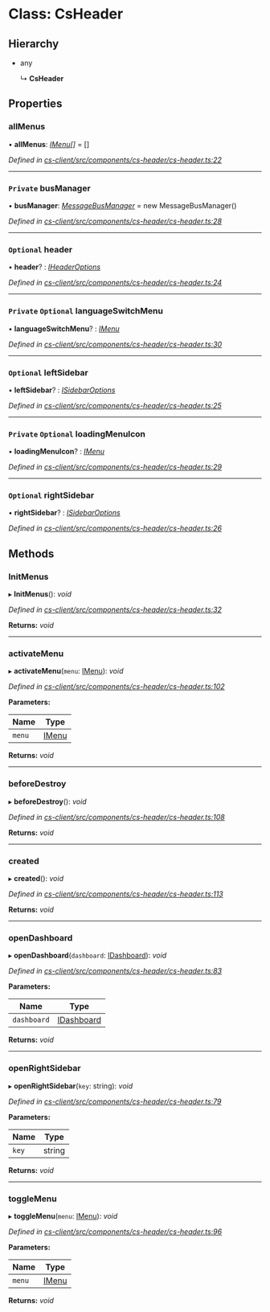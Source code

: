 # Class: CsHeader

## Hierarchy

* any

  ↳ **CsHeader**

## Properties

###  allMenus

• **allMenus**: *[IMenu](../interfaces/_cs_core_src_interactions_menu_.imenu.md)[]* =  []

*Defined in [cs-client/src/components/cs-header/cs-header.ts:22](https://github.com/TNOCS/csnext/blob/99cbd46d/packages/cs-client/src/components/cs-header/cs-header.ts#L22)*

___

### `Private` busManager

• **busManager**: *[MessageBusManager](_cs_core_src_utils_message_bus_message_bus_manager_.messagebusmanager.md)* =  new MessageBusManager()

*Defined in [cs-client/src/components/cs-header/cs-header.ts:28](https://github.com/TNOCS/csnext/blob/99cbd46d/packages/cs-client/src/components/cs-header/cs-header.ts#L28)*

___

### `Optional` header

• **header**? : *[IHeaderOptions](../interfaces/_cs_core_src_project_header_options_.iheaderoptions.md)*

*Defined in [cs-client/src/components/cs-header/cs-header.ts:24](https://github.com/TNOCS/csnext/blob/99cbd46d/packages/cs-client/src/components/cs-header/cs-header.ts#L24)*

___

### `Private` `Optional` languageSwitchMenu

• **languageSwitchMenu**? : *[IMenu](../interfaces/_cs_core_src_interactions_menu_.imenu.md)*

*Defined in [cs-client/src/components/cs-header/cs-header.ts:30](https://github.com/TNOCS/csnext/blob/99cbd46d/packages/cs-client/src/components/cs-header/cs-header.ts#L30)*

___

### `Optional` leftSidebar

• **leftSidebar**? : *[ISidebarOptions](../interfaces/_cs_core_src_project_sidebar_options_.isidebaroptions.md)*

*Defined in [cs-client/src/components/cs-header/cs-header.ts:25](https://github.com/TNOCS/csnext/blob/99cbd46d/packages/cs-client/src/components/cs-header/cs-header.ts#L25)*

___

### `Private` `Optional` loadingMenuIcon

• **loadingMenuIcon**? : *[IMenu](../interfaces/_cs_core_src_interactions_menu_.imenu.md)*

*Defined in [cs-client/src/components/cs-header/cs-header.ts:29](https://github.com/TNOCS/csnext/blob/99cbd46d/packages/cs-client/src/components/cs-header/cs-header.ts#L29)*

___

### `Optional` rightSidebar

• **rightSidebar**? : *[ISidebarOptions](../interfaces/_cs_core_src_project_sidebar_options_.isidebaroptions.md)*

*Defined in [cs-client/src/components/cs-header/cs-header.ts:26](https://github.com/TNOCS/csnext/blob/99cbd46d/packages/cs-client/src/components/cs-header/cs-header.ts#L26)*

## Methods

###  InitMenus

▸ **InitMenus**(): *void*

*Defined in [cs-client/src/components/cs-header/cs-header.ts:32](https://github.com/TNOCS/csnext/blob/99cbd46d/packages/cs-client/src/components/cs-header/cs-header.ts#L32)*

**Returns:** *void*

___

###  activateMenu

▸ **activateMenu**(`menu`: [IMenu](../interfaces/_cs_core_src_interactions_menu_.imenu.md)): *void*

*Defined in [cs-client/src/components/cs-header/cs-header.ts:102](https://github.com/TNOCS/csnext/blob/99cbd46d/packages/cs-client/src/components/cs-header/cs-header.ts#L102)*

**Parameters:**

Name | Type |
------ | ------ |
`menu` | [IMenu](../interfaces/_cs_core_src_interactions_menu_.imenu.md) |

**Returns:** *void*

___

###  beforeDestroy

▸ **beforeDestroy**(): *void*

*Defined in [cs-client/src/components/cs-header/cs-header.ts:108](https://github.com/TNOCS/csnext/blob/99cbd46d/packages/cs-client/src/components/cs-header/cs-header.ts#L108)*

**Returns:** *void*

___

###  created

▸ **created**(): *void*

*Defined in [cs-client/src/components/cs-header/cs-header.ts:113](https://github.com/TNOCS/csnext/blob/99cbd46d/packages/cs-client/src/components/cs-header/cs-header.ts#L113)*

**Returns:** *void*

___

###  openDashboard

▸ **openDashboard**(`dashboard`: [IDashboard](../interfaces/_cs_core_src_dashboard_dashboard_.idashboard.md)): *void*

*Defined in [cs-client/src/components/cs-header/cs-header.ts:83](https://github.com/TNOCS/csnext/blob/99cbd46d/packages/cs-client/src/components/cs-header/cs-header.ts#L83)*

**Parameters:**

Name | Type |
------ | ------ |
`dashboard` | [IDashboard](../interfaces/_cs_core_src_dashboard_dashboard_.idashboard.md) |

**Returns:** *void*

___

###  openRightSidebar

▸ **openRightSidebar**(`key`: string): *void*

*Defined in [cs-client/src/components/cs-header/cs-header.ts:79](https://github.com/TNOCS/csnext/blob/99cbd46d/packages/cs-client/src/components/cs-header/cs-header.ts#L79)*

**Parameters:**

Name | Type |
------ | ------ |
`key` | string |

**Returns:** *void*

___

###  toggleMenu

▸ **toggleMenu**(`menu`: [IMenu](../interfaces/_cs_core_src_interactions_menu_.imenu.md)): *void*

*Defined in [cs-client/src/components/cs-header/cs-header.ts:96](https://github.com/TNOCS/csnext/blob/99cbd46d/packages/cs-client/src/components/cs-header/cs-header.ts#L96)*

**Parameters:**

Name | Type |
------ | ------ |
`menu` | [IMenu](../interfaces/_cs_core_src_interactions_menu_.imenu.md) |

**Returns:** *void*
